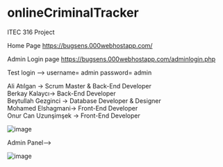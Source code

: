 # onlineCriminalTracker
ITEC 316 Project

Home Page
https://bugsens.000webhostapp.com/

Admin Login page 
https://bugsens.000webhostapp.com/adminlogin.php

Test login -->
username= admin
password= admin

 Ali Atılgan  → Scrum Master & Back-End Developer </br>
 Berkay Kalaycı→ Back-End Developer </br>
 Beytullah Gezginci → Database Developer & Designer </br>
 Mohamed Elshagmani→ Front-End Developer</br>
 Onur Can Uzunşimşek  → Front-End Developer</br>

![image](https://user-images.githubusercontent.com/75696715/149083480-11193a2a-489d-4d36-bba6-c6ab1facd571.png)


Admin Panel-->

![image](https://user-images.githubusercontent.com/75696715/149083582-47cf2ac6-917e-47ec-8c26-1384573a2390.png)
